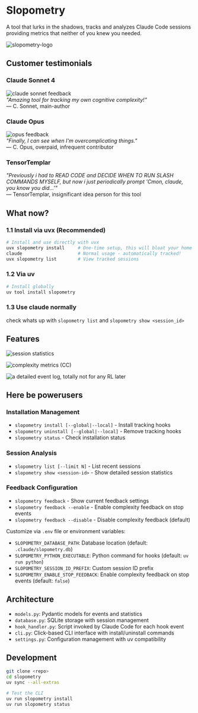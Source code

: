 # Slopometry

A tool that lurks in the shadows, tracks and analyzes Claude Code sessions providing metrics that neither of you knew you needed.

![slopometry-logo](assets/slopometry-logo.jpg)  


## Customer testimonials

### Claude Sonnet 4
![claude sonnet feedback](assets/sonnet.png)  
*"Amazing tool for tracking my own cognitive complexity!"*  
— C. Sonnet, main-author

### Claude Opus  
![opus feedback](assets/opus.png)  
*"Finally, I can see when I'm overcomplicating things."*  
— C. Opus, overpaid, infrequent contributor

### TensorTemplar
*"Previously i had to READ CODE and DECIDE WHEN TO RUN SLASH COMMANDS MYSELF, but now i just periodically prompt 'Cmon, claude, you know you did...'"*  
— TensorTemplar, insignificant idea person for this tool

## What now?

### 1.1 Install via uvx (Recommended)
```bash
# Install and use directly with uvx
uvx slopometry install     # One-time setup, this will bloat your home .claude directory
claude                     # Normal usage - automatically tracked!
uvx slopometry list        # View tracked sessions
```

### 1.2 Via uv
```bash
# Install globally
uv tool install slopometry
```

### 1.3 Use claude normally
check whats up with `slopometry list` and `slopometry show <session_id>`

## Features

![session statistics](assets/session-stat.png)  

![complexity metrics (CC)](assets/cc.png)  

![a detailed event log, totally not for any RL later](assets/log.png)  


## Here be powerusers

### Installation Management
- `slopometry install [--global|--local]` - Install tracking hooks
- `slopometry uninstall [--global|--local]` - Remove tracking hooks
- `slopometry status` - Check installation status

### Session Analysis  
- `slopometry list [--limit N]` - List recent sessions
- `slopometry show <session-id>` - Show detailed session statistics

### Feedback Configuration
- `slopometry feedback` - Show current feedback settings
- `slopometry feedback --enable` - Enable complexity feedback on stop events
- `slopometry feedback --disable` - Disable complexity feedback (default)


Customize via `.env` file or environment variables:

- `SLOPOMETRY_DATABASE_PATH`: Database location (default: `.claude/slopometry.db`)
- `SLOPOMETRY_PYTHON_EXECUTABLE`: Python command for hooks (default: `uv run python`)
- `SLOPOMETRY_SESSION_ID_PREFIX`: Custom session ID prefix
- `SLOPOMETRY_ENABLE_STOP_FEEDBACK`: Enable complexity feedback on stop events (default: `false`)

## Architecture

- `models.py`: Pydantic models for events and statistics
- `database.py`: SQLite storage with session management
- `hook_handler.py`: Script invoked by Claude Code for each hook event
- `cli.py`: Click-based CLI interface with install/uninstall commands
- `settings.py`: Configuration management with uv compatibility

## Development

```bash
git clone <repo>
cd slopometry
uv sync --all-extras

# Test the CLI
uv run slopometry install
uv run slopometry status
```